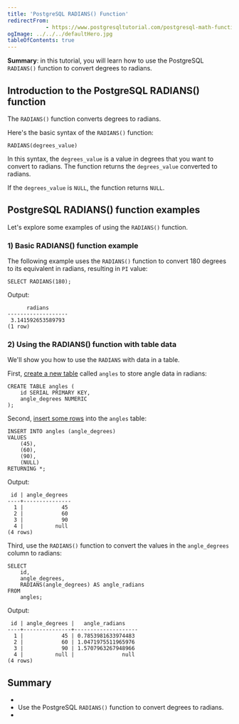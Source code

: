 ```yaml
---
title: 'PostgreSQL RADIANS() Function'
redirectFrom: 
            - https://www.postgresqltutorial.com/postgresql-math-functions/postgresql-radians/
ogImage: ../../../defaultHero.jpg
tableOfContents: true
---
```



**Summary**: in this tutorial, you will learn how to use the PostgreSQL `RADIANS()` function to convert degrees to radians.





## Introduction to the PostgreSQL RADIANS() function





The `RADIANS()` function converts degrees to radians.





Here's the basic syntax of the `RADIANS()` function:





```
RADIANS(degrees_value)
```





In this syntax, the `degrees_value` is a value in degrees that you want to convert to radians. The function returns the `degrees_value` converted to radians.





If the `degrees_value` is `NULL`, the function returns `NULL`.





## PostgreSQL RADIANS() function examples





Let's explore some examples of using the `RADIANS()` function.





### 1) Basic RADIANS() function example





The following example uses the `RADIANS()` function to convert 180 degrees to its equivalent in radians, resulting in `PI` value:





```
SELECT RADIANS(180);
```





Output:





```
      radians
-------------------
 3.141592653589793
(1 row)
```





### 2) Using the RADIANS() function with table data





We'll show you how to use the `RADIANS` with data in a table.





First, [create a new table](https://www.postgresqltutorial.com/postgresql-tutorial/postgresql-create-table/) called `angles` to store angle data in radians:





```
CREATE TABLE angles (
    id SERIAL PRIMARY KEY,
    angle_degrees NUMERIC
);
```





Second, [insert some rows](https://www.postgresqltutorial.com/postgresql-tutorial/postgresql-insert-multiple-rows/) into the `angles` table:





```
INSERT INTO angles (angle_degrees)
VALUES
    (45),
    (60),
    (90),
    (NULL)
RETURNING *;
```





Output:





```
 id | angle_degrees
----+---------------
  1 |            45
  2 |            60
  3 |            90
  4 |          null
(4 rows)
```





Third, use the `RADIANS()` function to convert the values in the `angle_degrees` column to radians:





```
SELECT
    id,
    angle_degrees,
    RADIANS(angle_degrees) AS angle_radians
FROM
    angles;
```





Output:





```
 id | angle_degrees |   angle_radians
----+---------------+--------------------
  1 |            45 | 0.7853981633974483
  2 |            60 | 1.0471975511965976
  3 |            90 | 1.5707963267948966
  4 |          null |               null
(4 rows)
```





## Summary





- 
- Use the PostgreSQL `RADIANS()` function to convert degrees to radians.
- 


